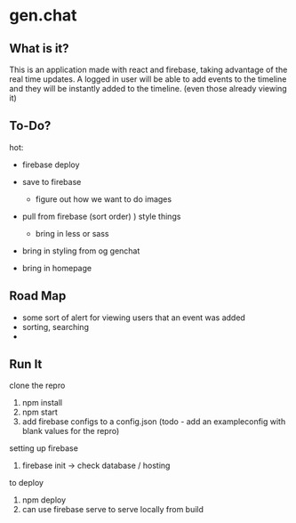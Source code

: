 # gen.chat


What is it?
---------
This is an application made with react and firebase, taking advantage of the real time updates.  A logged in user will be able to add events to the timeline and they will be instantly added to the timeline.  (even those already viewing it)


To-Do?
---------

hot:
- firebase deploy

- save to firebase
  - figure out how we want to do images
- pull from firebase (sort order)
) style things
  - bring in less or sass
- bring in styling from og genchat
- bring in homepage


Road Map
---------
- some sort of alert for viewing users that an event was added
- sorting, searching
- 


Run It
--------
clone the repro
1) npm install
2) npm start
3) add firebase configs to a config.json (todo - add an exampleconfig with blank values for the repro)

setting up firebase
1) firebase init -> check database / hosting

to deploy
1) npm deploy
2) can use firebase serve to serve locally from build
